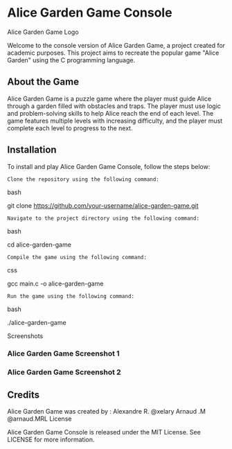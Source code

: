 # Alice Garden Game Console

Alice Garden Game Logo

Welcome to the console version of Alice Garden Game, a project created for academic purposes. This project aims to recreate the popular game "Alice Garden" using the C programming language.

## About the Game

Alice Garden Game is a puzzle game where the player must guide Alice through a garden filled with obstacles and traps. The player must use logic and problem-solving skills to help Alice reach the end of each level. The game features multiple levels with increasing difficulty, and the player must complete each level to progress to the next.

## Installation

To install and play Alice Garden Game Console, follow the steps below:

    Clone the repository using the following command:

bash

git clone https://github.com/your-username/alice-garden-game.git

    Navigate to the project directory using the following command:

bash

cd alice-garden-game

    Compile the game using the following command:

css

gcc main.c -o alice-garden-game

    Run the game using the following command:

bash

./alice-garden-game

Screenshots

### Alice Garden Game Screenshot 1

### Alice Garden Game Screenshot 2

## Credits

Alice Garden Game was created by :
Alexandre R. @xelary
Arnaud .M @arnaud.MRL
License

Alice Garden Game Console is released under the MIT License. See LICENSE for more information.
